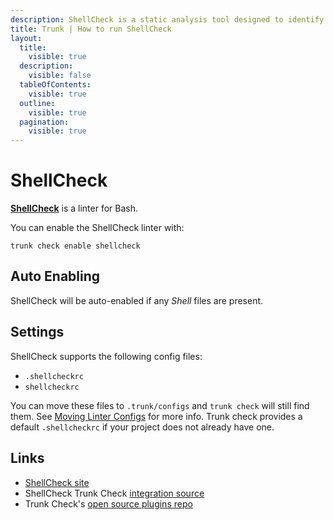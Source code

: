 ```yaml
---
description: ShellCheck is a static analysis tool designed to identify and report syntax errors and potential issues in shell scripts
title: Trunk | How to run ShellCheck
layout:
  title:
    visible: true
  description:
    visible: false
  tableOfContents:
    visible: true
  outline:
    visible: true
  pagination:
    visible: true
---
```


# ShellCheck

[**ShellCheck**](https://www.shellcheck.net/) is a linter for Bash.

You can enable the ShellCheck linter with:

```shell
trunk check enable shellcheck
```

## Auto Enabling

ShellCheck will be auto-enabled if any *Shell* files are present.

## Settings

ShellCheck supports the following config files:
* `.shellcheckrc`
* `shellcheckrc`

You can move these files to `.trunk/configs` and `trunk check` will still find them. See [Moving Linter Configs](..#moving-linter-configs) for more info.
Trunk check provides a default `.shellcheckrc` if your project does not already have one.



## Links

- [ShellCheck site](https://www.shellcheck.net/)
- ShellCheck Trunk Check [integration source](https://github.com/trunk-io/plugins/tree/main/linters/shellcheck)
- Trunk Check's [open source plugins repo](https://github.com/trunk-io/plugins/tree/main)
